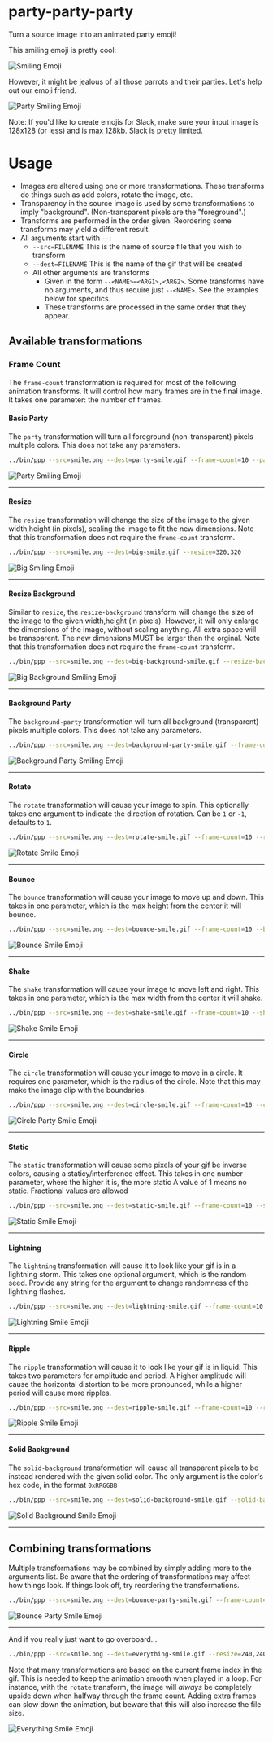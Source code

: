 # party-party-party

Turn a source image into an animated party emoji!

This smiling emoji is pretty cool:

![Smiling Emoji](./examples/smile.png 'Smiling Emoji')

However, it might be jealous of all those parrots and their parties. Let's help out our emoji friend.

![Party Smiling Emoji](./examples/party-smile.gif 'Party Smiling Emoji')

Note: If you'd like to create emojis for Slack, make sure your input image is 128x128 (or less) and is max 128kb. Slack is pretty limited.

# Usage

- Images are altered using one or more transformations. These transforms do things such as add colors, rotate the image, etc.
- Transparency in the source image is used by some transformations to imply "background". (Non-transparent pixels are the "foreground".)
- Transforms are performed in the order given. Reordering some transforms may yield a different result.
- All arguments start with `--`:
  - `--src=FILENAME` This is the name of source file that you wish to transform
  - `--dest=FILENAME` This is the name of the gif that will be created
  - All other arguments are transforms
    - Given in the form `--<NAME>=<ARG1>,<ARG2>`. Some transforms have no arguments, and thus require just `--<NAME>`. See the examples below for specifics.
    - These transforms are processed in the same order that they appear.

## Available transformations

### Frame Count

The `frame-count` transformation is required for most of the following animation transforms. It will control how many frames are in the final image. It takes one parameter: the number of frames.

#### Basic Party

The `party` transformation will turn all foreground (non-transparent) pixels multiple colors. This does not take any parameters.

```sh
../bin/ppp --src=smile.png --dest=party-smile.gif --frame-count=10 --party
```

![Party Smiling Emoji](./examples/party-smile.gif 'Party Smiling Emoji')

---

#### Resize

The `resize` transformation will change the size of the image to the given width,height (in pixels), scaling the image to fit the new dimensions. Note that this transformation does not require the `frame-count` transform.

```sh
../bin/ppp --src=smile.png --dest=big-smile.gif --resize=320,320
```

![Big Smiling Emoji](./examples/big-smile.gif 'Big Smiling Emoji')

---

#### Resize Background

Similar to `resize`, the `resize-background` transform will change the size of the image to the given width,height (in pixels). However, it will only enlarge the dimensions of the image, without scaling anything. All extra space will be transparent. The new dimensions MUST be larger than the orginal. Note that this transformation does not require the `frame-count` transform.

```sh
../bin/ppp --src=smile.png --dest=big-background-smile.gif --resize-background=320,320
```

![Big Background Smiling Emoji](./examples/big-background-smile.gif 'Big Background Smiling Emoji')

---

#### Background Party

The `background-party` transformation will turn all background (transparent) pixels multiple colors. This does not take any parameters.

```sh
../bin/ppp --src=smile.png --dest=background-party-smile.gif --frame-count=10 --background-party
```

![Background Party Smiling Emoji](./examples/background-party-smile.gif 'Background Party Smiling Emoji')

---

#### Rotate

The `rotate` transformation will cause your image to spin. This optionally takes one argument to indicate the direction of rotation. Can be `1` or `-1`, defaults to `1`.

```sh
../bin/ppp --src=smile.png --dest=rotate-smile.gif --frame-count=10 --rotate
```

![Rotate Smile Emoji](./examples/rotate-smile.gif 'Rotate Smile Emoji')

---

#### Bounce

The `bounce` transformation will cause your image to move up and down. This takes in one parameter, which is the max height from the center it will bounce.

```sh
../bin/ppp --src=smile.png --dest=bounce-smile.gif --frame-count=10 --bounce=8
```

![Bounce Smile Emoji](./examples/bounce-smile.gif 'Bounce Smile Emoji')

---

#### Shake

The `shake` transformation will cause your image to move left and right. This takes in one parameter, which is the max width from the center it will shake.

```sh
../bin/ppp --src=smile.png --dest=shake-smile.gif --frame-count=10 --shake=8
```

![Shake Smile Emoji](./examples/shake-smile.gif 'Shake Smile Emoji')

---

#### Circle

The `circle` transformation will cause your image to move in a circle. It requires one parameter, which is the radius of the circle.
Note that this may make the image clip with the boundaries.

```sh
../bin/ppp --src=smile.png --dest=circle-smile.gif --frame-count=10 --circle=6
```

![Circle Party Smile Emoji](./examples/circle-smile.gif 'Circle Smile Emoji')

---

#### Static

The `static` transformation will cause some pixels of your gif be inverse colors, causing a staticy/interference effect.
This takes in one number parameter, where the higher it is, the more static
A value of 1 means no static. Fractional values are allowed

```sh
../bin/ppp --src=smile.png --dest=static-smile.gif --frame-count=10 --static=1.5
```

![Static Smile Emoji](./examples/static-smile.gif 'Static Smile Emoji')

---

#### Lightning

The `lightning` transformation will cause it to look like your gif is in a lightning storm. This takes one optional argument, which is
the random seed. Provide any string for the argument to change randomness of the lightning flashes.

```sh
../bin/ppp --src=smile.png --dest=lightning-smile.gif --frame-count=10 --lightning
```

![Lightning Smile Emoji](./examples/lightning-smile.gif 'Lightning Smile Emoji')

---

#### Ripple

The `ripple` transformation will cause it to look like your gif is in liquid. This takes two parameters for amplitude and period.
A higher amplitude will cause the horizontal distortion to be more pronounced, while a higher period will cause more ripples.

```sh
../bin/ppp --src=smile.png --dest=ripple-smile.gif --frame-count=10 --ripple=10,4
```

![Ripple Smile Emoji](./examples/ripple-smile.gif 'Ripple Smile Emoji')

---

#### Solid Background

The `solid-background` transformation will cause all transparent pixels to be instead rendered with the given solid color. The only argument is the color's hex code, in the format `0xRRGGBB`

```sh
../bin/ppp --src=smile.png --dest=solid-background-smile.gif --solid-background=0x0000FF
```

![Solid Background Smile Emoji](./examples/solid-background-smile.gif 'Solid-background Smile Emoji')

---

## Combining transformations

Multiple transformations may be combined by simply adding more to the arguments list.
Be aware that the ordering of transformations may affect how things look. If things look off, try reordering the transformations.

```sh
../bin/ppp --src=smile.png --dest=bounce-party-smile.gif --frame-count=10 --resize=120,120 --bounce=6 --party
```

![Bounce Party Smile Emoji](./examples/bounce-party-smile.gif 'Bounce Party Smile Emoji')

---

And if you really just want to go overboard...

```sh
../bin/ppp --src=smile.png --dest=everything-smile.gif --resize=240,240 --resize-background=320,320 --frame-count=20 --rotate=-1 --circle=50 --background-party
```

Note that many transformations are based on the current frame index in the gif. This is needed to keep the animation smooth when played in a loop. For instance, with the `rotate` transform, the image will _always_ be completely upside down when halfway through the frame count.
Adding extra frames can slow down the animation, but beware that this will also increase the file size.

![Everything Smile Emoji](./examples/everything-smile.gif 'Everything Smile Emoji')
